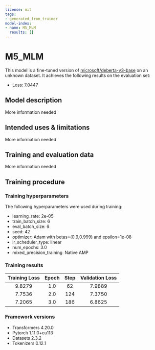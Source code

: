 ```yaml
---
license: mit
tags:
- generated_from_trainer
model-index:
- name: M5_MLM
  results: []
---
```


<!-- This model card has been generated automatically according to the information the Trainer had access to. You
should probably proofread and complete it, then remove this comment. -->

# M5_MLM

This model is a fine-tuned version of [microsoft/deberta-v3-base](https://huggingface.co/microsoft/deberta-v3-base) on an unknown dataset.
It achieves the following results on the evaluation set:
- Loss: 7.0447

## Model description

More information needed

## Intended uses & limitations

More information needed

## Training and evaluation data

More information needed

## Training procedure

### Training hyperparameters

The following hyperparameters were used during training:
- learning_rate: 2e-05
- train_batch_size: 6
- eval_batch_size: 6
- seed: 42
- optimizer: Adam with betas=(0.9,0.999) and epsilon=1e-08
- lr_scheduler_type: linear
- num_epochs: 3.0
- mixed_precision_training: Native AMP

### Training results

| Training Loss | Epoch | Step | Validation Loss |
|:-------------:|:-----:|:----:|:---------------:|
| 9.8279        | 1.0   | 62   | 7.9889          |
| 7.7536        | 2.0   | 124  | 7.3750          |
| 7.2065        | 3.0   | 186  | 6.8625          |


### Framework versions

- Transformers 4.20.0
- Pytorch 1.11.0+cu113
- Datasets 2.3.2
- Tokenizers 0.12.1
